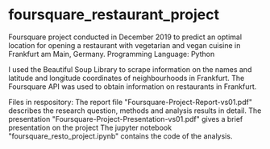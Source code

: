 # foursquare_restaurant_project
Foursquare project conducted in December 2019 to predict an optimal location for opening a restaurant with vegetarian and vegan cuisine in 
Frankfurt am Main, Germany. 
Programming Language: Python 

I used the Beautiful Soup Library to scrape information on the names and latitude and longitude coordinates of neighbourhoods in Frankfurt.
The Foursquare API was used to obtain information on restaurants in Frankfurt. 

Files in respository:
The report file "Foursquare-Project-Report-vs01.pdf" describes the research question, methods and analysis results in detail. 
The presentation "Foursquare-Project-Presentation-vs01.pdf" gives a brief presentation on the project 
The jupyter notebook "foursquare_resto_project.ipynb" contains the code of the analysis. 
